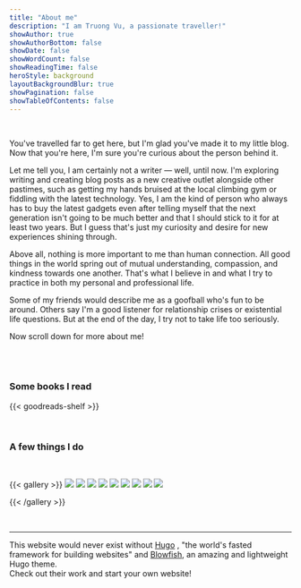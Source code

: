 ```yaml
---
title: "About me"
description: "I am Truong Vu, a passionate traveller!"
showAuthor: true
showAuthorBottom: false
showDate: false
showWordCount: false
showReadingTime: false
heroStyle: background
layoutBackgroundBlur: true
showPagination: false
showTableOfContents: false
---
```

<br> 

You've travelled far to get here, but I'm glad you've made it to my little blog. Now that you're here, I'm sure you're curious about the person behind it.

Let me tell you, I am certainly not a writer — well, until now. I'm exploring writing and creating blog posts as a new creative outlet alongside other pastimes, such as getting my hands bruised at the local climbing gym or fiddling with the latest technology. Yes, I am the kind of person who always has to buy the latest gadgets even after telling myself that the next generation isn't going to be much better and that I should stick to it for at least two years. But I guess that's just my curiosity and desire for new experiences shining through.

Above all, nothing is more important to me than human connection. All good things in the world spring out of mutual understanding, compassion, and kindness towards one another. That's what I believe in and what I try to practice in both my personal and professional life.

Some of my friends would describe me as a goofball who's fun to be around. Others say I'm a good listener for relationship crises or existential life questions. But at the end of the day, I try not to take life too seriously. 

Now scroll down for more about me!



<br>
<br>

### Some books I read 
{{< goodreads-shelf >}}


<br> 

### A few things I do 
<br> 


{{< gallery >}}
  <img src="gallery/01.jpg" class="grid-w33" />
  <img src="gallery/02.jpg" class="grid-w33" />
  <img src="gallery/03.jpg" class="grid-w33" />
  <img src="gallery/04.jpg" class="grid-w33" />
  <img src="gallery/05.jpg" class="grid-w33" />
  <img src="gallery/06.jpg" class="grid-w33" />
  <img src="gallery/07.jpg" class="grid-w33" />
  <img src="gallery/08.jpg" class="grid-w33" />
    <img src="gallery/09.jpg" class="grid-w33" />


{{< /gallery >}}




<br> 




---






This website would never exist without [Hugo](https://gohugo.io/)
, "the world's fasted framework for building websites" and [Blowfish](https://blowfish.page/), an amazing and lightweight Hugo theme. <br> Check out their work and start your own website!

<br> 

